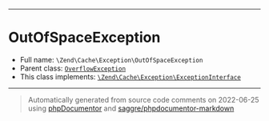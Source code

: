 ***

# OutOfSpaceException

* Full name: `\Zend\Cache\Exception\OutOfSpaceException`
* Parent class: [`OverflowException`](../../../OverflowException.md)
* This class implements:
  [`\Zend\Cache\Exception\ExceptionInterface`](./ExceptionInterface.md)

***
> Automatically generated from source code comments on 2022-06-25 using [phpDocumentor](http://www.phpdoc.org/) and [saggre/phpdocumentor-markdown](https://github.com/Saggre/phpDocumentor-markdown)
